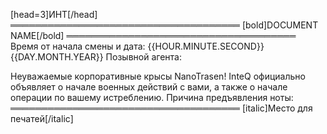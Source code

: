 [head=3]ИНТ[/head]
═════════════════════════════════════
[bold]DOCUMENT NAME[/bold]
═════════════════════════════════════
Время от начала смены и дата: {{HOUR.MINUTE.SECOND}} {{DAY.MONTH.YEAR}}
Позывной агента:

Неуважаемые корпоративные крысы NanoTrasen! InteQ официально объявляет о начале военных действий с вами, а также о начале операции по вашему истреблению.
Причина предъявления ноты:
═════════════════════════════════════
[italic]Место для печатей[/italic]
